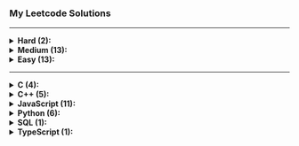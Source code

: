 ### My Leetcode Solutions

---

<details>
<summary><b>Hard (2):</b></summary>
<ul><li><a href='./4.%20Median%20of%20Two%20Sorted%20Arrays'>4. Median of Two Sorted Arrays</a></li>
<li><a href='./37.%20Sudoku%20Solver'>37. Sudoku Solver</a></li>
</ul>
</details>

<details>
<summary><b>Medium (13):</b></summary>
<ul><li><a href='./16.%203Sum%20Closest'>16. 3Sum Closest</a></li>
<li><a href='./43.%20Multiply%20Strings'>43. Multiply Strings</a></li>
<li><a href='./50.%20Pow(x,%20n)'>50. Pow(x, n)</a></li>
<li><a href='./22.%20Generate%20Parentheses'>22. Generate Parentheses</a></li>
<li><a href='./15.%203Sum'>15. 3Sum</a></li>
<li><a href='./80.%20Remove%20Duplicates%20from%20Sorted%20Array%20II'>80. Remove Duplicates from Sorted Array II</a></li>
<li><a href='./260.%20Single%20Number%20III'>260. Single Number III</a></li>
<li><a href='./287.%20Find%20the%20Duplicate%20Number'>287. Find the Duplicate Number</a></li>
<li><a href='./36.%20Valid%20Sudoku'>36. Valid Sudoku</a></li>
<li><a href='./8.%20String%20to%20Integer%20(atoi)'>8. String to Integer (atoi)</a></li>
<li><a href='./2.%20Add%20Two%20Numbers'>2. Add Two Numbers</a></li>
<li><a href='./137.%20Single%20Number%20II'>137. Single Number II</a></li>
<li><a href='./338.%20Counting%20Bits'>338. Counting Bits</a></li>
</ul>
</details>

<details>
<summary><b>Easy (13):</b></summary>
<ul><li><a href='./344.%20Reverse%20String'>344. Reverse String</a></li>
<li><a href='./171.%20Excel%20Sheet%20Column%20Number'>171. Excel Sheet Column Number</a></li>
<li><a href='./26.%20Remove%20Duplicates%20from%20Sorted%20Array'>26. Remove Duplicates from Sorted Array</a></li>
<li><a href='./1.%20Two%20Sum'>1. Two Sum</a></li>
<li><a href='./190.%20Reverse%20Bits'>190. Reverse Bits</a></li>
<li><a href='./627.%20Swap%20Salary'>627. Swap Salary</a></li>
<li><a href='./7.%20Reverse%20Integer'>7. Reverse Integer</a></li>
<li><a href='./191.%20Number%20of%201%20Bits'>191. Number of 1 Bits</a></li>
<li><a href='./136.%20Single%20Number'>136. Single Number</a></li>
<li><a href='./1480.%20Running%20Sum%20of%201d%20Array'>1480. Running Sum of 1d Array</a></li>
<li><a href='./168.%20Excel%20Sheet%20Column%20Title'>168. Excel Sheet Column Title</a></li>
<li><a href='./69.%20Sqrt(x)'>69. Sqrt(x)</a></li>
<li><a href='./9.%20Palindrome%20Number'>9. Palindrome Number</a></li>
</ul>
</details>

---

<details>
<summary><b>C (4):</b></summary>
<ul><li><a href='./50.%20Pow(x,%20n)'>50. Pow(x, n)</a></li>
<li><a href='./191.%20Number%20of%201%20Bits'>191. Number of 1 Bits</a></li>
<li><a href='./8.%20String%20to%20Integer%20(atoi)'>8. String to Integer (atoi)</a></li>
<li><a href='./69.%20Sqrt(x)'>69. Sqrt(x)</a></li>
</ul>
</details>

<details>
<summary><b>C++ (5):</b></summary>
<ul><li><a href='./16.%203Sum%20Closest'>16. 3Sum Closest</a></li>
<li><a href='./171.%20Excel%20Sheet%20Column%20Number'>171. Excel Sheet Column Number</a></li>
<li><a href='./1.%20Two%20Sum'>1. Two Sum</a></li>
<li><a href='./190.%20Reverse%20Bits'>190. Reverse Bits</a></li>
<li><a href='./168.%20Excel%20Sheet%20Column%20Title'>168. Excel Sheet Column Title</a></li>
</ul>
</details>

<details>
<summary><b>JavaScript (11):</b></summary>
<ul><li><a href='./43.%20Multiply%20Strings'>43. Multiply Strings</a></li>
<li><a href='./4.%20Median%20of%20Two%20Sorted%20Arrays'>4. Median of Two Sorted Arrays</a></li>
<li><a href='./15.%203Sum'>15. 3Sum</a></li>
<li><a href='./260.%20Single%20Number%20III'>260. Single Number III</a></li>
<li><a href='./287.%20Find%20the%20Duplicate%20Number'>287. Find the Duplicate Number</a></li>
<li><a href='./36.%20Valid%20Sudoku'>36. Valid Sudoku</a></li>
<li><a href='./136.%20Single%20Number'>136. Single Number</a></li>
<li><a href='./1480.%20Running%20Sum%20of%201d%20Array'>1480. Running Sum of 1d Array</a></li>
<li><a href='./37.%20Sudoku%20Solver'>37. Sudoku Solver</a></li>
<li><a href='./137.%20Single%20Number%20II'>137. Single Number II</a></li>
<li><a href='./338.%20Counting%20Bits'>338. Counting Bits</a></li>
</ul>
</details>

<details>
<summary><b>Python (6):</b></summary>
<ul><li><a href='./26.%20Remove%20Duplicates%20from%20Sorted%20Array'>26. Remove Duplicates from Sorted Array</a></li>
<li><a href='./22.%20Generate%20Parentheses'>22. Generate Parentheses</a></li>
<li><a href='./80.%20Remove%20Duplicates%20from%20Sorted%20Array%20II'>80. Remove Duplicates from Sorted Array II</a></li>
<li><a href='./7.%20Reverse%20Integer'>7. Reverse Integer</a></li>
<li><a href='./2.%20Add%20Two%20Numbers'>2. Add Two Numbers</a></li>
<li><a href='./9.%20Palindrome%20Number'>9. Palindrome Number</a></li>
</ul>
</details>

<details>
<summary><b>SQL (1):</b></summary>
<ul><li><a href='./627.%20Swap%20Salary'>627. Swap Salary</a></li>
</ul>
</details>

<details>
<summary><b>TypeScript (1):</b></summary>
<ul><li><a href='./344.%20Reverse%20String'>344. Reverse String</a></li>
</ul>
</details>
